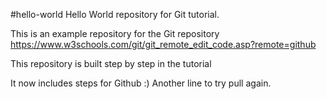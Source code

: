#hello-world
Hello World repository for Git tutorial. 

This is an example repository for the Git repository https://www.w3schools.com/git/git_remote_edit_code.asp?remote=github

This repository is built step by step in the tutorial

It now includes steps for Github :)
Another line to try pull again. 
